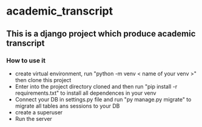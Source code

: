 
# academic_transcript

## This is a django project which produce academic transcript

### How to use it

- create virtual environment, run "python -m venv < name of your venv >"  then clone this project  
- Enter into the project directory cloned and then run "pip install -r requirements.txt" to install all dependences in your venv
- Connect your DB in settings.py file and run "py manage.py migrate" to migrate all tables ans sessions to your DB
- create a superuser
- Run the server  
